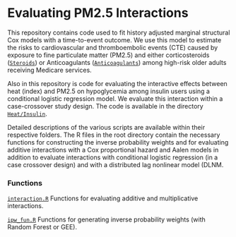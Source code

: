 # Evaluating PM2.5 Interactions

This repository contains code used to fit history adjusted marginal structural Cox models with a time-to-event outcome. We use this model to estimate the risks to cardiovascular and thromboembolic events (CTE) caused by exposure to fine particulate matter (PM2.5) and either corticosteroids ([`Steroids`](https://github.com/kevjosey/pm-interaction/blob/main/Steroids/)) or Anticoagulants ([`Anticoagulants`](https://github.com/kevjosey/pm-interaction/blob/main/Anticoagulants/)) among high-risk older adults receiving Medicare services. 

Also in this repository is code for evaluating the interactive effects between heat (index) and PM2.5 on hypoglycemia among insulin users using a conditional logistic regression model. We evaluate this interaction within a case-crossover study design. The code is available in the directory [`Heat/Insulin`](https://github.com/kevjosey/pm-interaction/blob/main/Anticoagulants/).

Detailed descriptions of the various scripts are available within their respective folders. The R files in the root directory contain the necessary functions for constructing the inverse probability weights and for evaluating additive interactions with a Cox proportional hazard and Aalen models in addition to evaluate interactions with conditional logistic regression (in a case crossover design) and with a distributed lag nonlinear model (DLNM.

### Functions

[`interaction.R`](https://github.com/kevjosey/pm-interaction/blob/main/interaction.R) Functions for evaluating additive and multiplicative interactions. 

[`ipw_fun.R`](https://github.com/kevjosey/pm-interaction/blob/main/ipw_fun.R) Functions for generating inverse probability weights (with Random Forest or GEE). 

